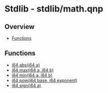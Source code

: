 
# Stdlib - stdlib/math.qnp

## Overview
 - [Functions](#functions)


## Functions
 - [i64 abs(i64 a)]()
 - [i64 max(i64 a, i64 b)]()
 - [i64 min(i64 a, i64 b)]()
 - [i64 pow(i64 base, i64 exponent)]()
 - [i64 sign(i64 a)]()

